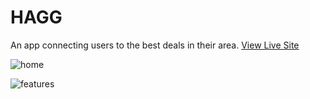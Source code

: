 # HAGG
An app connecting users to the best deals in their area. 
[View Live Site](https://agile-taiga-27377.herokuapp.com/)

![home](https://i.imgur.com/NqJV1wY.png)

![features](https://i.imgur.com/uuTkq8h.png)




